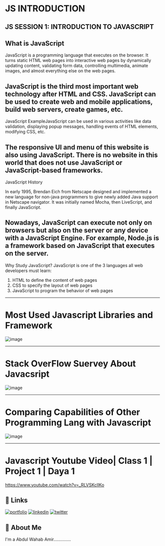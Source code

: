 # JS INTRODUCTION 


## JS SESSION 1: INTRODUCTION TO JAVASCRIPT 

## What is JavaScript

JavaScript is a programming language that executes on the browser. It turns static HTML web pages into interactive web pages by dynamically updating content, validating form data, controlling multimedia, animate images, and almost everything else on the web pages.

JavaScript is the third most important web technology after HTML and CSS. JavaScript can be used to create web and mobile applications, build web servers, create games, etc.
-------------------------------------------------------------------------------------------------------------------------------------------------------------------------------

JavaScript ExampleJavaScript can be used in various activities like data validation, displaying popup messages, handling events of HTML elements, modifying CSS, etc.


The responsive UI and menu of this website is also using JavaScript. There is no website in this world that does not use JavaScript or JavaScript-based frameworks.
-------------------------------------------------------------------------------------------------------------------------------------------------------------------------------

JavaScript History

In early 1995, Brendan Eich from Netscape designed and implemented a new language for non-java programmers to give newly added Java support in Netscape navigator. It was initially named Mocha, then LiveScript, and finally JavaScript.

Nowadays, JavaScript can execute not only on browsers but also on the server or any device with a JavaScript Engine. For example, Node.js is a framework based on JavaScript that executes on the server.
-------------------------------------------------------------------------------------------------------------------------------------------------------------------------------
Why Study JavaScript?
JavaScript is one of the 3 languages all web developers must learn:

1. HTML to define the content of web pages
2. CSS to specify the layout of web pages
3. JavaScript to program the behavior of web pages


-------------------------------------------------------------------------------------------------------------------------------------------------------------------------------

# Most Used Javascript Libraries and Framework 

![image](https://github.com/A-Wahab-Aamir/JS_1/assets/83786802/293c508e-5460-4d58-9cb2-d2f6a94f8a3d)


-------------------------------------------------------------------------------------------------------------------------------------------------------------------------------

# Stack OverFlow Suervey About Javacsript 

![image](https://github.com/A-Wahab-Aamir/JS_1/assets/83786802/7c96a0ab-f64f-41ae-bda7-1653033f782b)

-------------------------------------------------------------------------------------------------------------------------------------------------------------------------------

# Comparing Capabilities of Other Programming Lang with Javascript 

![image](https://github.com/A-Wahab-Aamir/JS_1/assets/83786802/709794d6-233d-403a-a7c8-b3a8598b3d5a)

-------------------------------------------------------------------------------------------------------------------------------------------------------------------------------

# Javascript Youtube Video|  Class 1 | Project 1 | Daya 1 

https://www.youtube.com/watch?v=_RLVSKcllKo



## 🔗 Links
[![portfolio](https://img.shields.io/badge/my_portfolio-000?style=for-the-badge&logo=ko-fi&logoColor=white)](https://abdul0999.netlify.app/)
[![linkedin](https://img.shields.io/badge/linkedin-0A66C2?style=for-the-badge&logo=linkedin&logoColor=white)](https://www.linkedin.com/)
[![twitter](https://img.shields.io/badge/twitter-1DA1F2?style=for-the-badge&logo=twitter&logoColor=white)](https://twitter.com/)


## 🚀 About Me
I'm a Abdul Wahab Amir..............

